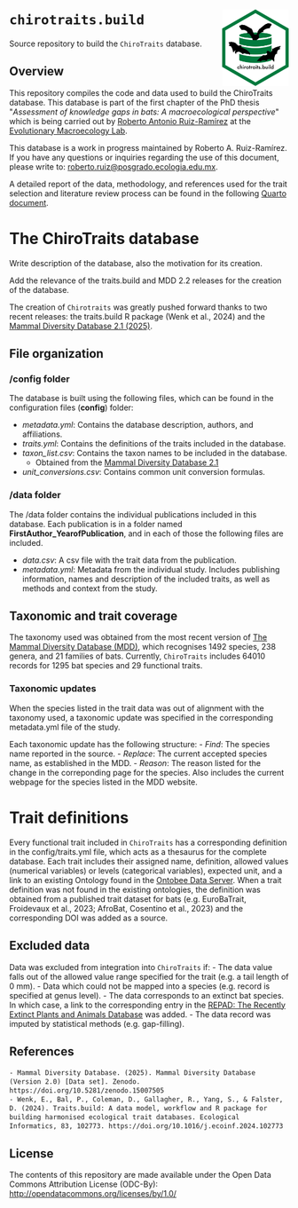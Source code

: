 # `chirotraits.build` <img src="inst/chirotraits.png" align="right" height="138"/>

Source repository to build the `ChiroTraits` database.

## Overview

This repository compiles the code and data used to build the ChiroTraits database. This database is part of the first chapter of the PhD thesis "*Assessment of knowledge gaps in bats: A macroecological perspective*" which is being carried out by [Roberto Antonio Ruiz-Ramírez](https://maevolab.mx/authors/roberto/) at the [Evolutionary Macroecology Lab](https://maevolab.mx/).

This database is a work in progress maintained by Roberto A. Ruiz-Ramírez. If you have any questions or inquiries regarding the use of this document, please write to: [roberto.ruiz@posgrado.ecologia.edu.mx](mailto:roberto.ruiz@posgrado.ecologia.edu.mx).

A detailed report of the data, methodology, and references used for the trait selection and literature review process can be found in the following [Quarto document](https://robertoruizr.github.io/GBTD_litrev_traitcat_cleaning/).


# The ChiroTraits database

Write description of the database, also the motivation for its creation.

Add the relevance of the traits.build and MDD 2.2 releases for the creation of the database.

The creation of `Chirotraits` was greatly pushed forward thanks to two recent releases: the traits.build R package (Wenk et al., 2024) and the [Mammal Diversity Database 2.1 (2025)](https://www.mammaldiversity.org/).


## File organization

### /config folder

The database is built using the following files, which can be found in the configuration files (**config**) folder:

-   *metadata.yml*: Contains the database description, authors, and affiliations.
-   *traits.yml*: Contains the definitions of the traits included in the database.
-   *taxon_list.csv*: Contains the taxon names to be included in the database.
    -   Obtained from the [Mammal Diversity Database 2.1](https://www.mammaldiversity.org/)
-   *unit_conversions.csv*: Contains common unit conversion formulas.

### /data folder

The /data folder contains the individual publications included in this database. Each publication is in a folder named **FirstAuthor_YearofPublication**, and in each of those the following files are included.

-   *data.csv*: A csv file with the trait data from the publication.
-   *metadata.yml*: Metadata from the individual study. Includes publishing information, names and description of the included traits, as well as methods and context from the study.


## Taxonomic and trait coverage

The taxonomy used was obtained from the most recent version of [The Mammal Diversity Database (MDD)](https://www.mammaldiversity.org/), which recognises 1492 species, 238 genera, and 21 families of bats. Currently, `ChiroTraits` includes 64010 records for 1295 bat species and 29 functional traits.

### Taxonomic updates

When the species listed in the trait data was out of alignment with the taxonomy used, a taxonomic update was specified in the corresponding metadata.yml file of the study.

Each taxonomic update has the following structure:
    - *Find*: The species name reported in the source. 
    - *Replace*: The current accepted species name, as established in the MDD.
    - *Reason*: The reason listed for the change in the correponding page for the species. Also includes the current webpage for the species listed in the MDD website.

# Trait definitions

Every functional trait included in `ChiroTraits` has a corresponding definition in the config/traits.yml file, which acts as a thesaurus for the complete database. Each trait includes their assigned name, definition, allowed values (numerical variables) or levels (categorical variables), expected unit, and a link to an existing Ontology found in the [Ontobee Data Server](https://ontobee.org/). When a trait definition was not found in the existing ontologies, the definition was obtained from a published trait dataset for bats (e.g. EuroBaTrait, Froidevaux et al., 2023; AfroBat, Cosentino et al., 2023) and the corresponding DOI was added as a source.


## Excluded data

Data was excluded from integration into `ChiroTraits` if:
    - The data value falls out of the allowed value range specified for the trait (e.g. a tail length of 0 mm).
    - Data which could not be mapped into a species (e.g. record is specified at genus level).
    - The data corresponds to an extinct bat species. In which case, a link to the corresponding entry in the [REPAD: The Recently Extinct Plants and Animals Database](https://recentlyextinctspecies.com/chiroptera) was added.
    - The data record was imputed by statistical methods (e.g. gap-filling).

## References
    - Mammal Diversity Database. (2025). Mammal Diversity Database (Version 2.0) [Data set]. Zenodo. https://doi.org/10.5281/zenodo.15007505
    - Wenk, E., Bal, P., Coleman, D., Gallagher, R., Yang, S., & Falster, D. (2024). Traits.build: A data model, workflow and R package for building harmonised ecological trait databases. Ecological Informatics, 83, 102773. https://doi.org/10.1016/j.ecoinf.2024.102773


## License

The contents of this repository are made available under the Open Data Commons Attribution License (ODC-By): http://opendatacommons.org/licenses/by/1.0/